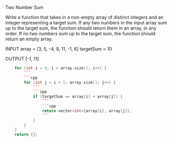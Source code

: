 Two Number Sum

Write a function that takes in a non-empty array of distinct integers and an integer representing a target sum. If any two numbers in the input array sum up to the target sum, the function should return them in an array, in any order. If no two numbers sum up to the target sum, the function should return an empty array.

INPUT
array = [3, 5, -4, 8, 11, -1, 6]
targetSum = 10

OUTPUT
[-1, 11]

```cpp
    for (int i = 0; i < array.size(); i++) {
        ```
        ```cpp
        for (int j = i + 1; array.size(); j++) {
            ```
            ```cpp
            if (targetSum == array[i] + array[j]) {
                ```
                ```cpp
                return vector<int>{array[i], array[j]};
                ```
            }
        }
    }
    return {};
```